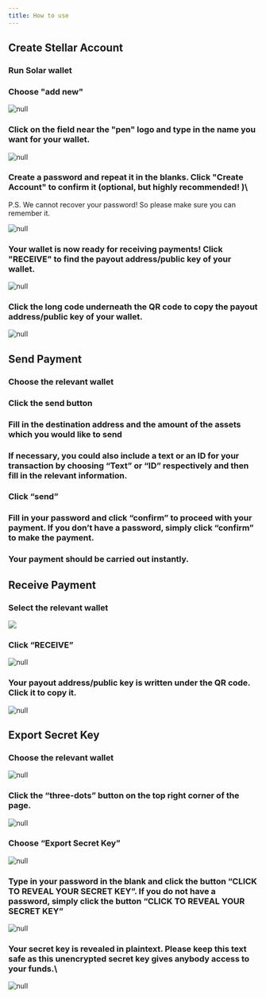 ```yaml
---
title: How to use
---
```

## Create Stellar Account

### Run Solar wallet
### Choose "add new"

![null](/images/add-new.png)

### Click on the field near the "pen" logo and type in the name you want for your wallet. 

![null](/images/rename-it-.png)

### Create a password and repeat it in the blanks. Click "Create Account" to confirm it (optional, but highly recommended! )\
   P.S. We cannot recover your password! So please make sure you can remember it.

![null](/images/create-account.png)

### Your wallet is now ready for receiving payments! Click "RECEIVE" to find the payout address/public key of your wallet. 

![null](/images/receive.png)

### Click the long code underneath the QR code to copy the payout address/public key of your wallet. 

![null](/images/tap-to-copy.png)

## Send Payment

### Choose the relevant wallet

### Click the send button

### Fill in the destination address and the amount of the assets which you would like to send

### If necessary, you could also include a text or an ID for your transaction by choosing “Text” or “ID” respectively and then fill in the relevant information. 

### Click “send”

### Fill in your password and click “confirm” to proceed with your payment. If you don’t have a password, simply click “confirm” to make the payment. 

### Your payment should be carried out instantly.



## Receive Payment

### Select the relevant wallet

![](/images/receive.png)

### Click “RECEIVE”

![null](/images/receive.png)

### Your payout address/public key is written under the QR code. Click it to copy it. 

![null](/images/tap-to-copy.png)

## Export Secret Key

### Choose the relevant wallet
   ![null](/images/choose-an-account.png)
### Click the “three-dots” button on the top right corner of the page.
   ![null](/images/three-dots.png)
### Choose “Export Secret Key”
   ![null](/images/export-secret-key.png)
### Type in your password in the blank and click the button “CLICK TO REVEAL YOUR SECRET KEY”. If you do not have a password, simply click the button “CLICK TO REVEAL YOUR SECRET KEY”
   ![null](/images/password-secret-.png)
### Your secret key is revealed in plaintext. **Please keep this text safe as this unencrypted secret key gives anybody access to your funds.**\
   ![null](/images/secret-key.png)
